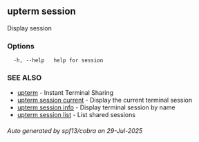 ## upterm session

Display session

### Options

```
  -h, --help   help for session
```

### SEE ALSO

* [upterm](upterm.md)	 - Instant Terminal Sharing
* [upterm session current](upterm_session_current.md)	 - Display the current terminal session
* [upterm session info](upterm_session_info.md)	 - Display terminal session by name
* [upterm session list](upterm_session_list.md)	 - List shared sessions

###### Auto generated by spf13/cobra on 29-Jul-2025
